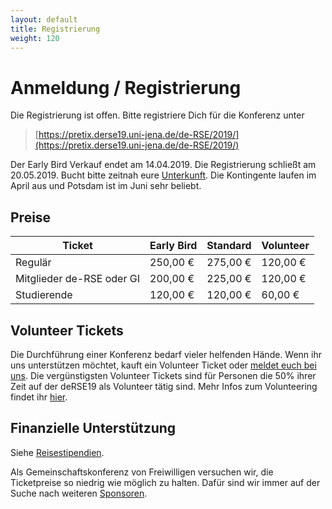 ```yaml
--- 
layout: default 
title: Registrierung
weight: 120
---
```


# Anmeldung / Registrierung

Die Registrierung ist offen. Bitte registriere Dich für die Konferenz unter

> [https://pretix.derse19.uni-jena.de/de-RSE/2019/](https://pretix.derse19.uni-jena.de/de-RSE/2019/)

Der Early Bird Verkauf endet am 14.04.2019. Die Registrierung schließt am 20.05.2019. Bucht bitte zeitnah eure [Unterkunft](accommodation.html). Die Kontingente laufen im April aus und Potsdam ist im Juni sehr beliebt.

## Preise

Ticket|Early Bird|Standard|Volunteer
--|--|--|--
Regulär|250,00 €|275,00 €|120,00 €
Mitglieder de-RSE oder GI|200,00 €|225,00 €|120,00 €
Studierende|120,00 €|120,00 €|60,00 €

## Volunteer Tickets

Die Durchführung einer Konferenz bedarf vieler helfenden Hände. Wenn ihr uns unterstützen möchtet, kauft ein Volunteer Ticket oder [meldet euch bei uns](contact.html). Die vergünstigsten Volunteer Tickets sind für Personen die 50% ihrer Zeit auf der deRSE19 als Volunteer tätig sind. Mehr Infos zum Volunteering findet ihr [hier](volunteering.html).

## Finanzielle Unterstützung

Siehe [Reisestipendien](travel-grants.html).

Als Gemeinschaftskonferenz von Freiwilligen versuchen wir, die Ticketpreise so niedrig wie möglich zu halten. Dafür sind wir immer auf der Suche nach weiteren [Sponsoren](sponsorship.html). 
